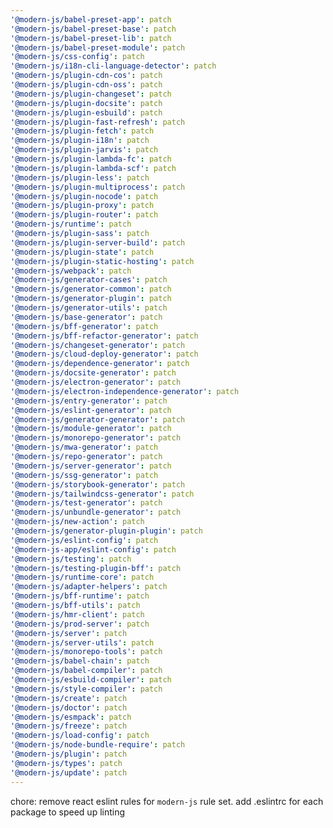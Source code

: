 ```yaml
---
'@modern-js/babel-preset-app': patch
'@modern-js/babel-preset-base': patch
'@modern-js/babel-preset-lib': patch
'@modern-js/babel-preset-module': patch
'@modern-js/css-config': patch
'@modern-js/i18n-cli-language-detector': patch
'@modern-js/plugin-cdn-cos': patch
'@modern-js/plugin-cdn-oss': patch
'@modern-js/plugin-changeset': patch
'@modern-js/plugin-docsite': patch
'@modern-js/plugin-esbuild': patch
'@modern-js/plugin-fast-refresh': patch
'@modern-js/plugin-fetch': patch
'@modern-js/plugin-i18n': patch
'@modern-js/plugin-jarvis': patch
'@modern-js/plugin-lambda-fc': patch
'@modern-js/plugin-lambda-scf': patch
'@modern-js/plugin-less': patch
'@modern-js/plugin-multiprocess': patch
'@modern-js/plugin-nocode': patch
'@modern-js/plugin-proxy': patch
'@modern-js/plugin-router': patch
'@modern-js/runtime': patch
'@modern-js/plugin-sass': patch
'@modern-js/plugin-server-build': patch
'@modern-js/plugin-state': patch
'@modern-js/plugin-static-hosting': patch
'@modern-js/webpack': patch
'@modern-js/generator-cases': patch
'@modern-js/generator-common': patch
'@modern-js/generator-plugin': patch
'@modern-js/generator-utils': patch
'@modern-js/base-generator': patch
'@modern-js/bff-generator': patch
'@modern-js/bff-refactor-generator': patch
'@modern-js/changeset-generator': patch
'@modern-js/cloud-deploy-generator': patch
'@modern-js/dependence-generator': patch
'@modern-js/docsite-generator': patch
'@modern-js/electron-generator': patch
'@modern-js/electron-independence-generator': patch
'@modern-js/entry-generator': patch
'@modern-js/eslint-generator': patch
'@modern-js/generator-generator': patch
'@modern-js/module-generator': patch
'@modern-js/monorepo-generator': patch
'@modern-js/mwa-generator': patch
'@modern-js/repo-generator': patch
'@modern-js/server-generator': patch
'@modern-js/ssg-generator': patch
'@modern-js/storybook-generator': patch
'@modern-js/tailwindcss-generator': patch
'@modern-js/test-generator': patch
'@modern-js/unbundle-generator': patch
'@modern-js/new-action': patch
'@modern-js/generator-plugin-plugin': patch
'@modern-js/eslint-config': patch
'@modern-js-app/eslint-config': patch
'@modern-js/testing': patch
'@modern-js/testing-plugin-bff': patch
'@modern-js/runtime-core': patch
'@modern-js/adapter-helpers': patch
'@modern-js/bff-runtime': patch
'@modern-js/bff-utils': patch
'@modern-js/hmr-client': patch
'@modern-js/prod-server': patch
'@modern-js/server': patch
'@modern-js/server-utils': patch
'@modern-js/monorepo-tools': patch
'@modern-js/babel-chain': patch
'@modern-js/babel-compiler': patch
'@modern-js/esbuild-compiler': patch
'@modern-js/style-compiler': patch
'@modern-js/create': patch
'@modern-js/doctor': patch
'@modern-js/esmpack': patch
'@modern-js/freeze': patch
'@modern-js/load-config': patch
'@modern-js/node-bundle-require': patch
'@modern-js/plugin': patch
'@modern-js/types': patch
'@modern-js/update': patch
---
```


chore:
remove react eslint rules for `modern-js` rule set.
add .eslintrc for each package to speed up linting
